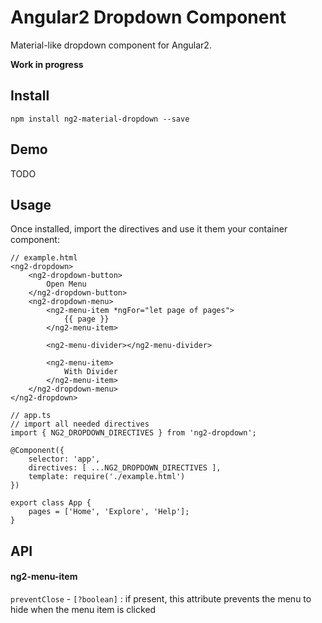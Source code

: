 # Angular2 Dropdown Component

Material-like dropdown component for Angular2.

**Work in progress**

## Install

    npm install ng2-material-dropdown --save

## Demo
TODO

## Usage

Once installed, import the directives and use it them your container component:

    // example.html
    <ng2-dropdown>
        <ng2-dropdown-button>
            Open Menu
        </ng2-dropdown-button>
        <ng2-dropdown-menu>
            <ng2-menu-item *ngFor="let page of pages">
                {{ page }}
            </ng2-menu-item>
            
            <ng2-menu-divider></ng2-menu-divider>
            
            <ng2-menu-item>
                With Divider
            </ng2-menu-item>
        </ng2-dropdown-menu>
    </ng2-dropdown>
    
    // app.ts
    // import all needed directives
    import { NG2_DROPDOWN_DIRECTIVES } from 'ng2-dropdown';
    
    @Component({
        selector: 'app',
        directives: [ ...NG2_DROPDOWN_DIRECTIVES ],
        template: require('./example.html')
    })
    
    export class App {
        pages = ['Home', 'Explore', 'Help'];
    }
    
 
## API

#### ng2-menu-item
`preventClose` - `[?boolean]` : if present, this attribute prevents the menu to hide when the menu item is clicked